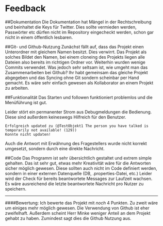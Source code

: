 # Feedback
##Dokumentation
Die Dokumentation hat Mängel in der Rechtschreibung und beinhaltet die Keys für Twitter. Dies sollte vermieden werden, Passwörter etc dürfen nicht im Repository eingecheckt werden, schon gar nicht in einem öffentlich lesbaren.

##Git- und Github-Nutzung
Zunächst fällt auf, dass das Projekt einen Unterordner mit gleichem Namen besitzt. Dies verwirrt. Das Projekt als solches Bildet den Namen, bei einem cloneing des Projekts liegen alle Dateien also bereits im richtigen Ordner vor.
Weiterhin wurden wenige Commits verwendet. Was jedoch sehr seltsam ist, wie umgeht man das Zusammenarbeiten bei Github? Ihr habt gemeinsam das gleiche Projekt abgegeben und das Syncing ohne Git sondern scheinbar per Hand gemacht.
Es wäre sehr einfach gewesen als Kollaborator an einem Projekt zu arbeiten.

##Funktionalität
Das Starten und followen funktioniert problemlos und die Menüführung ist gut.

Leider stört ein permanenter Strom aus Debugmeldungen die Bedienung. Diese sind außerdem keineswegs Hilfreich für den Benutzer.

    Erfolgreich updated zu (@TestObjekt1 The person you have talked is temporarily not available! (129))
    Konnte nicht updaten!

Auch die Antwort mit Erwähnung des Fragestellers wurde nicht korrekt umgesetzt, sondern durch eine direkte Nachricht. 


##Code
Das Programm ist sehr übersichtlich gestaltet und extrem simple gehalten. Das ist sehr gut, etwas mehr Kreativität wäre für die Antworten sicher möglich gewesen.
Diese sollten auch nicht im Code definiert werden, sondern in einer externen Datenquelle (DB, .properties-Datei, etc.)
Leider wird der Check für bereits beantwortete Messages zur Laufzeit wachsen. Es wäre ausreichend die letzte beantwortete Nachricht pro Nutzer zu speichern.


***
####Bewertung: 
Ich bewerte das Projekt mit *noch* 4 Punkten. Zu zweit wäre um einiges mehr möglich gewesen. Die Verwendung von Github ist eher zweifelhaft. Außerdem scheint Herr Minke weniger Anteil an dem Projekt gehabt zu haben. Zumindest sagt dies die Github Nutzung aus.















